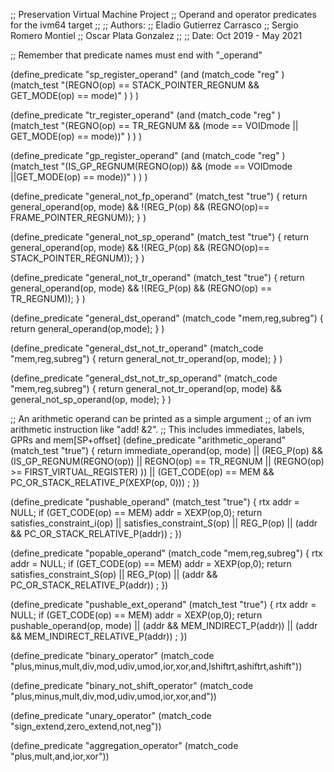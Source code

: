 ;; Preservation Virtual Machine Project
;; Operand and operator predicates for the ivm64 target
;;
;; Authors:
;;  Eladio Gutierrez Carrasco
;;  Sergio Romero Montiel
;;  Oscar Plata Gonzalez
;;
;; Date: Oct 2019 - May 2021

;; Remember that predicate names must end with "_operand"

(define_predicate "sp_register_operand"
   (and (match_code "reg" )
        (match_test "(REGNO(op) == STACK_POINTER_REGNUM
                      && GET_MODE(op) == mode)"
                    )
               )
)

(define_predicate "tr_register_operand"
   (and (match_code "reg" )
        (match_test "(REGNO(op) == TR_REGNUM
                      && (mode == VOIDmode
                         || GET_MODE(op) == mode))"
                    )
               )
)

(define_predicate "gp_register_operand"
   (and (match_code "reg" )
        (match_test "(IS_GP_REGNUM(REGNO(op))
                      && (mode == VOIDmode
                         ||GET_MODE(op) == mode))"
                    )
               )
)

(define_predicate "general_not_fp_operand"
  (match_test "true")
  {
    return general_operand(op, mode)
         && !(REG_P(op) && (REGNO(op)== FRAME_POINTER_REGNUM));
  }
)

(define_predicate "general_not_sp_operand"
  (match_test "true")
  {
    return general_operand(op, mode)
         && !(REG_P(op) && (REGNO(op)== STACK_POINTER_REGNUM));
  }
)

(define_predicate "general_not_tr_operand"
  (match_test "true")
  {
    return general_operand(op, mode)
           && !(REG_P(op) && (REGNO(op) == TR_REGNUM));
  }
)

(define_predicate "general_dst_operand"
  (match_code "mem,reg,subreg")
  {
    return general_operand(op,mode);
  }
)

(define_predicate "general_dst_not_tr_operand"
  (match_code "mem,reg,subreg")
  {
    return general_not_tr_operand(op, mode);
  }
)

(define_predicate "general_dst_not_tr_sp_operand"
  (match_code "mem,reg,subreg")
  {
    return general_not_tr_operand(op, mode)
           && general_not_sp_operand(op, mode);
  }
)



;; An arithmetic operand can be printed as a simple argument
;; of an ivm arithmetic instruction like "add! &2".
;; This includes immediates, labels, GPRs and mem[SP+offset]
(define_predicate "arithmetic_operand"
  (match_test "true")
  {
    return immediate_operand(op, mode)
           || (REG_P(op) && (IS_GP_REGNUM(REGNO(op))
                             || REGNO(op) == TR_REGNUM
                             || (REGNO(op) >= FIRST_VIRTUAL_REGISTER)
                            ))
           || (GET_CODE(op) == MEM && PC_OR_STACK_RELATIVE_P(XEXP(op, 0)))
    ;
  })


(define_predicate "pushable_operand"
  (match_test "true")
{
  rtx addr = NULL;
  if (GET_CODE(op) == MEM) addr = XEXP(op,0);
  return satisfies_constraint_i(op)
         || satisfies_constraint_S(op)
         || REG_P(op)
         || (addr && PC_OR_STACK_RELATIVE_P(addr))
        ;
})


(define_predicate "popable_operand"
  (match_code "mem,reg,subreg")
{
  rtx addr = NULL;
  if (GET_CODE(op) == MEM) addr = XEXP(op,0);
  return satisfies_constraint_S(op)
         || REG_P(op)
         || (addr && PC_OR_STACK_RELATIVE_P(addr))
        ;
})

(define_predicate "pushable_ext_operand"
   (match_test "true")
 {
   rtx addr = NULL;
   if (GET_CODE(op) == MEM) addr = XEXP(op,0);
   return pushable_operand(op, mode)
          || (addr && MEM_INDIRECT_P(addr))
          || (addr && MEM_INDIRECT_RELATIVE_P(addr))
   ;
 })

(define_predicate "binary_operator"
  (match_code "plus,minus,mult,div,mod,udiv,umod,ior,xor,and,lshiftrt,ashiftrt,ashift"))

(define_predicate "binary_not_shift_operator"
  (match_code "plus,minus,mult,div,mod,udiv,umod,ior,xor,and"))

(define_predicate "unary_operator"
  (match_code "sign_extend,zero_extend,not,neg"))

(define_predicate "aggregation_operator"
  (match_code "plus,mult,and,ior,xor"))

